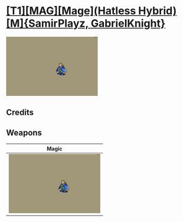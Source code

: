 # [\[T1\]\[MAG\]\[Mage\]\(Hatless Hybrid\)\[M\]{SamirPlayz, GabrielKnight}](./)

<img src="./6.%20Magic/Magic_000.png" alt="[T1][MAG][Mage](Hatless Hybrid)[M]{SamirPlayz, GabrielKnight} standing" />

## Credits



## Weapons


|Magic |
|  :---: |
| <img alt="Magic animation" src="./6.%20Magic/Magic.gif" /> |
